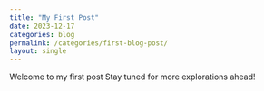 ```yaml
---
title: "My First Post"
date: 2023-12-17
categories: blog
permalink: /categories/first-blog-post/
layout: single
---
```

Welcome to my first post
Stay tuned for more explorations ahead!
